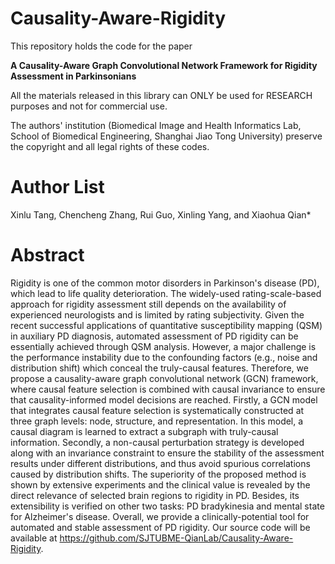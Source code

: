 # Causality-Aware-Rigidity

This repository holds the code for the paper

**A Causality-Aware Graph Convolutional Network Framework for Rigidity Assessment in Parkinsonians**

All the materials released in this library can ONLY be used for RESEARCH purposes and not for commercial use.

The authors' institution (Biomedical Image and Health Informatics Lab, School of Biomedical Engineering, Shanghai Jiao Tong University) preserve the copyright and all legal rights of these codes.

# Author List

Xinlu Tang, Chencheng Zhang, Rui Guo, Xinling Yang, and Xiaohua Qian\*

# Abstract

Rigidity is one of the common motor disorders in Parkinson's disease (PD), which lead to life quality deterioration. The widely-used rating-scale-based approach for rigidity assessment still depends on the availability of experienced neurologists and is limited by rating subjectivity. Given the recent successful applications of quantitative susceptibility mapping (QSM) in auxiliary PD diagnosis, automated assessment of PD rigidity can be essentially achieved through QSM analysis. However, a major challenge is the performance instability due to the confounding factors (e.g., noise and distribution shift) which conceal the truly-causal features. Therefore, we propose a causality-aware graph convolutional network (GCN) framework, where causal feature selection is combined with causal invariance to ensure that causality-informed model decisions are reached. Firstly, a GCN model that integrates causal feature selection is systematically constructed at three graph levels: node, structure, and representation. In this model, a causal diagram is learned to extract a subgraph with truly-causal information. Secondly, a non-causal perturbation strategy is developed along with an invariance constraint to ensure the stability of the assessment results under different distributions, and thus avoid spurious correlations caused by distribution shifts. The superiority of the proposed method is shown by extensive experiments and the clinical value is revealed by the direct relevance of selected brain regions to rigidity in PD. Besides, its extensibility is verified on other two tasks: PD bradykinesia and mental state for Alzheimer's disease. Overall, we provide a clinically-potential tool for automated and stable assessment of PD rigidity. Our source code will be available at https://github.com/SJTUBME-QianLab/Causality-Aware-Rigidity.

